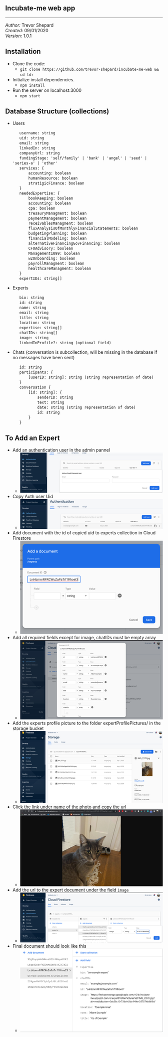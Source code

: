 ## Incubate-me web app
***
*Author:* Trevor Shepard  
*Created:* 09/01/2020  
*Version:* 1.0.1  

## Installation
* Clone the code:
    * `git clone https://github.com/trevor-shepard/incubate-me-web && cd tdr`
* Initialize install dependencies.
    * `npm install`
* Run the server on localhost:3000
    * `npm start`

## Database Structure (collections)
* Users
     ```
        username: string
        uid: string
        email: string
        linkedIn: string
        companyUrl: string
        fundingStage: 'self/family' | 'bank' | 'angel' | 'seed' | 'series-a' | 'other'
        services: {
            accounting: boolean
            humanResource: boolean
            stratigicFinance: boolean
        }
        neededExpertise: {
            bookKeeping: boolean
            accounting: boolean
            cpa: boolean
            tresauryManagment: boolean
            paymentManagement: boolean
            receivablesManagment: boolean
            fluxAnalysisOfMonthlyFinancialStatements: boolean
            budgetingPlanning: boolean
            financialModeling: boolean
            alternativeFinancingGovFinancing: boolean
            CFOAdvisory: boolean
            Management1099: boolean
            w2Onboarding: boolean
            payrollManagment: boolean
            healthcareManagment: boolean
        }
        expertIDs: string[]
* Experts
     ```
        bio: string
        id: string
        name: string
        email: string
        title: string
        location: string
        expertise: string[]
        chatIDs: string[]
        image: string
        linkedInProfile?: string (optional field)
* Chats (conversation is subcollection, will be missing in the database if no messages have been sent)
     ```
        id: string
        participants: {
            [userID: string]: string (string representation of date)
        }
        conversation {
            [id: string]: {
                senderID: string
                text: string
                date: string (string representation of date)
                id: string
            }
        }

## To Add an Expert
* Add an authentication user in the admin pannel 
  * ![alt text](./src/assets/readme/add_user.png "Logo Title")
* Copy Auth user Uid  
  * ![alt text](./src/assets/readme/copy_uid.png "Logo Title")
* Add document with the id of copied uid to experts collection in Cloud Firestore
  * ![alt text](./src/assets/readme/add_doc_under_uid.png "Logo Title")
* Add all required fields except for image, chatIDs must be empty array
  * ![alt text](./src/assets/readme/add_info.png "Logo Title")
* Add the experts profile picture to the folder expertProfilePictures/ in the storage bucket
  * ![alt text](./src/assets/readme/add_photo.png "Logo Title")
* Click the link under name of the photo and copy the url
  * ![alt text](./src/assets/readme/copy_photo_url.png "Logo Title")
* Add the url to the expert document under the field `image`
  * ![alt text](./src/assets/readme/add_photo_url.png "Logo Title")
* Final document should look like this
  * ![alt text](./src/assets/readme/final.png "Logo Title")
